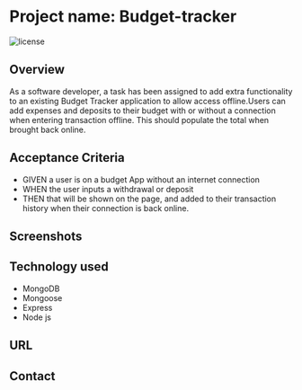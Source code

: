 # Project name: Budget-tracker

![license](https://img.shields.io/badge/License-MIT%202.0-blue.svg)

## Overview

As a software developer, a task has been assigned to add extra functionality to an existing Budget Tracker application to allow access offline.Users can add expenses and deposits to their budget with or without a connection when entering transaction offline. This should populate the total when brought back online.

## Acceptance Criteria

- GIVEN a user is on a budget App without an internet connection
- WHEN the user inputs a withdrawal or deposit
- THEN that will be shown on the page, and added to their transaction history when their connection is back online.

## Screenshots


## Technology used
- MongoDB
- Mongoose
- Express
- Node js

## URL


## Contact
